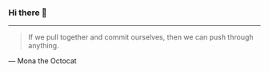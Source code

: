 ### Hi there 👋

---
> If we pull together and commit ourselves, then we can push through anything.

— Mona the Octocat